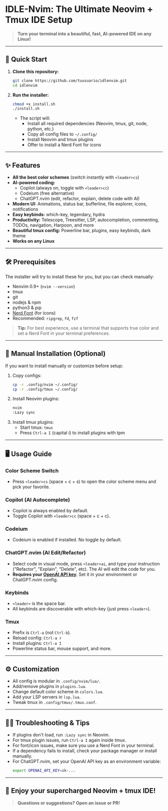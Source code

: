 # IDLE-Nvim: The Ultimate Neovim + Tmux IDE Setup

> **Turn your terminal into a beautiful, fast, AI-powered IDE on any Linux!**

---

## 🚀 Quick Start

1. **Clone this repository:**
   ```sh
   git clone https://github.com/tuusuario/idlenvim.git
   cd idlenvim
   ```
2. **Run the installer:**
   ```sh
   chmod +x install.sh
   ./install.sh
   ```
   - The script will:
     - Install all required dependencies (Neovim, tmux, git, node, python, etc.)
     - Copy all config files to `~/.config/`
     - Install Neovim and tmux plugins
     - Offer to install a Nerd Font for icons

---

## ✨ Features

- **All the best color schemes** (switch instantly with `<leader>cs`)
- **AI-powered coding:**
  - Copilot (always on, toggle with `<leader>cc`)
  - Codeium (free alternative)
  - ChatGPT.nvim (edit, refactor, explain, delete code with AI)
- **Modern UI:** Animations, status bar, bufferline, file explorer, icons, notifications
- **Easy keybinds:** which-key, legendary, hydra
- **Productivity:** Telescope, Treesitter, LSP, autocompletion, commenting, TODOs, navigation, Harpoon, and more
- **Beautiful tmux config:** Powerline bar, plugins, easy keybinds, dark theme
- **Works on any Linux**

---

## 🛠️ Prerequisites

The installer will try to install these for you, but you can check manually:

- Neovim 0.9+ (`nvim --version`)
- tmux
- git
- nodejs & npm
- python3 & pip
- [Nerd Font](https://www.nerdfonts.com/) (for icons)
- Recommended: `ripgrep`, `fd`, `fzf`

> **Tip:** For best experience, use a terminal that supports true color and set a Nerd Font in your terminal preferences.

---

## 🧩 Manual Installation (Optional)

If you want to install manually or customize before setup:

1. Copy configs:
   ```sh
   cp -r .config/nvim ~/.config/
   cp -r .config/tmux ~/.config/
   ```
2. Install Neovim plugins:
   ```sh
   nvim
   :Lazy sync
   ```
3. Install tmux plugins:
   - Start tmux: `tmux`
   - Press `Ctrl-a I` (capital i) to install plugins with tpm

---

## 🖥️ Usage Guide

### Color Scheme Switch
- Press `<leader>cs` (space + c + s) to open the color scheme menu and pick your favorite.

### Copilot (AI Autocomplete)
- Copilot is always enabled by default.
- Toggle Copilot with `<leader>cc` (space + c + c).

### Codeium
- Codeium is enabled if installed. No toggle by default.

### ChatGPT.nvim (AI Edit/Refactor)
- Select code in visual mode, press `<leader>ai`, and type your instruction ("Refactor", "Explain", "Delete", etc). The AI will edit the code for you.
- **Requires your [OpenAI API key](https://platform.openai.com/account/api-keys)**. Set it in your environment or ChatGPT.nvim config.

### Keybinds
- `<leader>` is the space bar.
- All keybinds are discoverable with which-key (just press `<leader>`).

### Tmux
- Prefix is `Ctrl-a` (not `Ctrl-b`).
- Reload config: `Ctrl-a r`
- Install plugins: `Ctrl-a I`
- Powerline status bar, mouse support, and more.

---

## ⚙️ Customization

- All config is modular in `.config/nvim/lua/`.
- Add/remove plugins in `plugins.lua`.
- Change default color scheme in `colors.lua`.
- Add your LSP servers in `lsp.lua`.
- Tweak tmux in `.config/tmux/.tmux.conf`.

---

## 🧑‍💻 Troubleshooting & Tips

- If plugins don't load, run `:Lazy sync` in Neovim.
- For tmux plugin issues, run `Ctrl-a I` again inside tmux.
- For font/icon issues, make sure you use a Nerd Font in your terminal.
- If a dependency fails to install, check your package manager or install manually.
- For ChatGPT.nvim, set your OpenAI API key as an environment variable:
  ```sh
  export OPENAI_API_KEY=sk-...
  ```

---

## 🎉 Enjoy your supercharged Neovim + tmux IDE!

> **Questions or suggestions? Open an issue or PR!**
